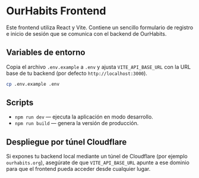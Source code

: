# OurHabits Frontend

Este frontend utiliza React y Vite. Contiene un sencillo formulario de registro e inicio de sesión que se comunica con el backend de OurHabits.

## Variables de entorno

Copia el archivo `.env.example` a `.env` y ajusta `VITE_API_BASE_URL` con la URL base de tu backend (por defecto `http://localhost:3000`).

```bash
cp .env.example .env
```

## Scripts

- `npm run dev` &mdash; ejecuta la aplicación en modo desarrollo.
- `npm run build` &mdash; genera la versión de producción.

## Despliegue por túnel Cloudflare

Si expones tu backend local mediante un túnel de Cloudflare (por ejemplo `ourhabits.org`), asegúrate de que `VITE_API_BASE_URL` apunte a ese dominio para que el frontend pueda acceder desde cualquier lugar.
